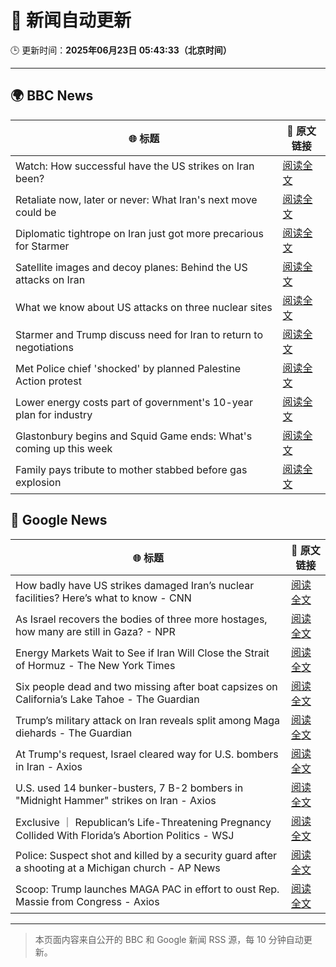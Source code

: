 # 🧠 新闻自动更新

🕒 更新时间：**2025年06月23日 05:43:33（北京时间）**

---

## 🌍 BBC News

| 🌐 标题 | 🔗 原文链接 |
|--------|-------------|
| Watch: How successful have the US strikes on Iran been? | [阅读全文](https://www.bbc.com/news/videos/cq53l9dvggjo) |
| Retaliate now, later or never: What Iran's next move could be | [阅读全文](https://www.bbc.com/news/articles/c80pvg5nmrdo) |
| Diplomatic tightrope on Iran just got more precarious for Starmer | [阅读全文](https://www.bbc.com/news/articles/cqx28yr8gj1o) |
| Satellite images and decoy planes: Behind the US attacks on Iran | [阅读全文](https://www.bbc.com/news/videos/cdezkx5nl1wo) |
| What we know about US attacks on three nuclear sites | [阅读全文](https://www.bbc.com/news/articles/cvg9r4q99g4o) |
| Starmer and Trump discuss need for Iran to return to negotiations | [阅读全文](https://www.bbc.com/news/articles/cq53l41gl8jo) |
| Met Police chief 'shocked' by planned Palestine Action protest | [阅读全文](https://www.bbc.com/news/articles/c79q1jv8p24o) |
| Lower energy costs part of government's 10-year plan for industry | [阅读全文](https://www.bbc.com/news/articles/c1ljnrrmd7jo) |
| Glastonbury begins and Squid Game ends: What's coming up this week | [阅读全文](https://www.bbc.com/news/articles/cly39l8w6reo) |
| Family pays tribute to mother stabbed before gas explosion | [阅读全文](https://www.bbc.com/news/articles/cy7nkvvmy67o) |

## 📰 Google News

| 🌐 标题 | 🔗 原文链接 |
|--------|-------------|
| How badly have US strikes damaged Iran’s nuclear facilities? Here’s what to know - CNN | [阅读全文](https://news.google.com/rss/articles/CBMihAFBVV95cUxOYWhYUGJYSEVLTG5pcVpOaWtqQU90RTF1bWV6aFFiWkxaR3EwS3BqR3dUbm54QUJwb3hLa1VJRFRTTFBqc2FITmR3Z09sRnZBNFhXNnFfWjFzNmltaVYzemdRMkFHNk9kZ3JUaEx0cU5QLTFyWEdsSEV5c1hZZS1nSXZkS1XSAYoBQVVfeXFMTjU2ektiOHlyNFk1UG1pSWUxSVpuN3FkSE5xLXQ0bHk1NDlBV3AtczNsVXZ1ajJCZE1OWGk2WWdwVVFObm1vOU9RWnlfalpTeU82Ni1zVWdwcjB5YlJqdDFFRnlPUHI4Uml2V1VscV8zRVMxVE9PbElicTk5MDBQNl80RDFNeHFWY0RB?oc=5) |
| As Israel recovers the bodies of three more hostages, how many are still in Gaza? - NPR | [阅读全文](https://news.google.com/rss/articles/CBMiwgFBVV95cUxOZVYtVjZTNF9TSWdRSW5kN3d2LWxjSFlNaEJsQ21IWi1nLV9kb2ttU3lnaVlJVDF5NDNrMVNVQ0RZVWRaRkJpN2JGY0F3ZUFMSkJJQjJCRm40TTY2ZHpNa0kxcVpBQUotaEk3OGxIVmlGQ2xxSUtpNXZUVURZRUVoWm1jRnh5TC1NRE43R0lEZ0dWMFhnRVh6cVNMNmRGMzhobV9FclRNQkk3TWl4OWtDc0ljYVU4cmlCYUpyTnR2cG9sdw?oc=5) |
| Energy Markets Wait to See if Iran Will Close the Strait of Hormuz - The New York Times | [阅读全文](https://news.google.com/rss/articles/CBMikgFBVV95cUxNMHVVdndtbWtSOVBNMjZaaXhnQUhFY24wTFlGdG1ET016TmlSdzRrR2ZtczlXc0dZbkMySk1oSERhWHl1VU41Sm9yTnNCMEVOSS1mMkJxMERDT243OTRoYzdONnhKdHcxSXJpUlhYcHVCUm5DX2tpYlNtbUtlbUxxWFFPdy1RTUliR1dXQW01dGtXQQ?oc=5) |
| Six people dead and two missing after boat capsizes on California’s Lake Tahoe - The Guardian | [阅读全文](https://news.google.com/rss/articles/CBMiiwFBVV95cUxOeDBnM3pmYXF2cFdia2hWTmExRXRNRzlzMWRaTmdnTDF2YmFGb0Z3bmpOVTJtT045R3N0OEpFOHZXZWlZUURsZ1hjU0JONWpTanJVbGMxTWpDampERWZlTlVJaEhBSEEzT0MyelVOUllEQy11VXdNUlZPY0hCSDJkUEQxV2FqZU5vOU9r?oc=5) |
| Trump’s military attack on Iran reveals split among Maga diehards - The Guardian | [阅读全文](https://news.google.com/rss/articles/CBMihgFBVV95cUxPcUV2Zm8ySUxVWVFSUm5lTXB0ZTlKcmhOQ29Uc21rbXRhMENWMTVCQ2xPb0xYWVRkazFoaTBSQW93Q2F1U3FPYXlfb3hDeFgwYlB2eDBtQmF6NUthd3Z6X3E4MXNkWFhZU3lvWWZTLWY5YkNyc085RnQ2VlhLTTUzVkY5a0xYdw?oc=5) |
| At Trump's request, Israel cleared way for U.S. bombers in Iran - Axios | [阅读全文](https://news.google.com/rss/articles/CBMie0FVX3lxTE1LTmJvc0tPZ0t1NjBVOUN0ZFU1c19uU0c5S082N3daR1cxTnV6UFd2cHJTWE9PeWVWNHVPU2ItRjFvMFltRGZMV2UtdElTdTdhR0VoZ1hVLTJPUmQzYnRTRnltbEdubjRlNlpabTJvMmE0bHhNR2RhV3ZVcw?oc=5) |
| U.S. used 14 bunker-busters, 7 B-2 bombers in "Midnight Hammer" strikes on Iran - Axios | [阅读全文](https://news.google.com/rss/articles/CBMigAFBVV95cUxOU2Vrd05uekpSN3gzTXJZMXV0OTBPY1N2bEZWTEczYU1CaDBFWEZjMHBpRExSQ2NMZDA3TFRtXzQ2MXdyeHY4MUtqWVRPTkgtRjlQR2JEZlVMNnZTWWowcEdwNXFzWjNEbWplM3lmaFZNMFhRc0hsX09weHQ0cUZtUA?oc=5) |
| Exclusive ｜ Republican’s Life-Threatening Pregnancy Collided With Florida’s Abortion Politics - WSJ | [阅读全文](https://news.google.com/rss/articles/CBMiwgFBVV95cUxNRFQ1YXRLcGsxQlpqQlhGSGlDeVBDOEVUeVhkX3lXSWJBS09nWXYwb1R2WDZ6Yktrc19zY3AzR3lqdS12WGNDY1RRanFFVDE3Y2l5Ti1kTUlQTGstQ2g5MUZkVFVQcGVMdHVhelBhLS1JZ25CRDA2X1lpeHBYempJMWZkN2Q4MHBXMUdwZVBtYjB4YmV6R1gzYVJHcVl1d1VDa3JyZ2JQdk5HSjN5c3JWWXIxWUo5TGtrN0h6aTdGQnFnQQ?oc=5) |
| Police: Suspect shot and killed by a security guard after a shooting at a Michigan church - AP News | [阅读全文](https://news.google.com/rss/articles/CBMilAFBVV95cUxOZG5TQkR4cTNYRWxHb1AxM1lXX3NVMm5wM3ZNSFoydUpUSDNYaDBrelVwSHdNb1liaHBmaktjN2xEUFNsV2NOOTlTOWNhbjVXQlowdG5iT2lFeU01RFVqak43QVRsM2Z5QXpwSTdCTTdZMU5uQUZTUlFNWUp2V1JOcTNEUWthOUhib2xqRDhoT3J2cF9j?oc=5) |
| Scoop: Trump launches MAGA PAC in effort to oust Rep. Massie from Congress - Axios | [阅读全文](https://news.google.com/rss/articles/CBMia0FVX3lxTE8xSG50ZXVKZHhyNnVnRExMUDJsblVXbW1CSTdnb3FqQV9tZHpQM3A4MTVGc2Q2Rl9pbmJEd3NXOVlfVkpmRDdDalBCWElmbjBOTnVFN0RHQkhWWmN3MG5hZlhtSHZ3c0VpUFo4?oc=5) |

---
> 本页面内容来自公开的 BBC 和 Google 新闻 RSS 源，每 10 分钟自动更新。